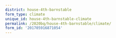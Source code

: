 ```yaml
---
district: house-4th-barnstable
form_type: climate
unique_id: house-4th-barnstable-climate
permalink: /2020bq/house-4th-barnstable/climate/
form_id: '201705916871054'
---
```

